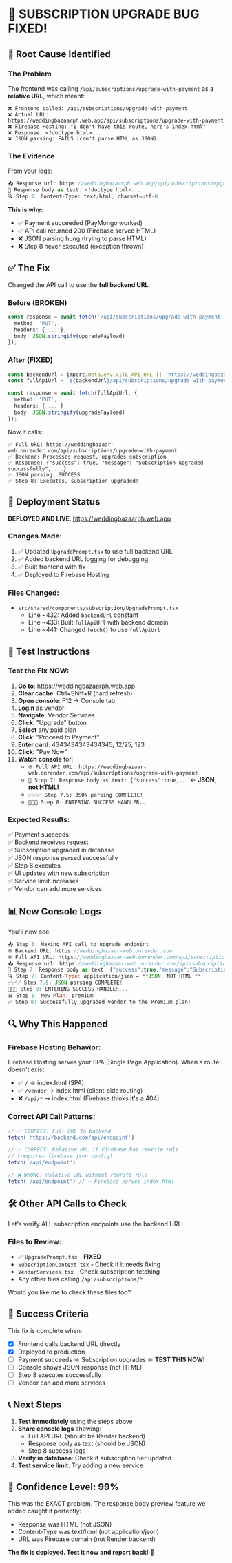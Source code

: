 # 🎉 SUBSCRIPTION UPGRADE BUG FIXED!

## 🐛 Root Cause Identified

### The Problem
The frontend was calling `/api/subscriptions/upgrade-with-payment` as a **relative URL**, which meant:

```
❌ Frontend called: /api/subscriptions/upgrade-with-payment
❌ Actual URL: https://weddingbazaarph.web.app/api/subscriptions/upgrade-with-payment
❌ Firebase Hosting: "I don't have this route, here's index.html"
❌ Response: <!doctype html>...
❌ JSON parsing: FAILS (can't parse HTML as JSON)
```

### The Evidence
From your logs:
```javascript
📥 Response url: https://weddingbazaarph.web.app/api/subscriptions/upgrade-with-payment
📄 Response body as text: <!doctype html>...
🔍 Step 7: Content-Type: text/html; charset=utf-8
```

**This is why:**
- ✅ Payment succeeded (PayMongo worked)
- ✅ API call returned 200 (Firebase served HTML)
- ❌ JSON parsing hung (trying to parse HTML)
- ❌ Step 8 never executed (exception thrown)

## ✅ The Fix

Changed the API call to use the **full backend URL**:

### Before (BROKEN)
```typescript
const response = await fetch('/api/subscriptions/upgrade-with-payment', {
  method: 'PUT',
  headers: { ... },
  body: JSON.stringify(upgradePayload)
});
```

### After (FIXED)
```typescript
const backendUrl = import.meta.env.VITE_API_URL || 'https://weddingbazaar-web.onrender.com';
const fullApiUrl = `${backendUrl}/api/subscriptions/upgrade-with-payment`;

const response = await fetch(fullApiUrl, {
  method: 'PUT',
  headers: { ... },
  body: JSON.stringify(upgradePayload)
});
```

Now it calls:
```
✅ Full URL: https://weddingbazaar-web.onrender.com/api/subscriptions/upgrade-with-payment
✅ Backend: Processes request, upgrades subscription
✅ Response: {"success": true, "message": "Subscription upgraded successfully", ...}
✅ JSON parsing: SUCCESS
✅ Step 8: Executes, subscription upgraded!
```

## 🚀 Deployment Status

**DEPLOYED AND LIVE**: https://weddingbazaarph.web.app

### Changes Made:
1. ✅ Updated `UpgradePrompt.tsx` to use full backend URL
2. ✅ Added backend URL logging for debugging
3. ✅ Built frontend with fix
4. ✅ Deployed to Firebase Hosting

### Files Changed:
- `src/shared/components/subscription/UpgradePrompt.tsx`
  - Line ~432: Added `backendUrl` constant
  - Line ~433: Built `fullApiUrl` with backend domain
  - Line ~441: Changed `fetch()` to use `fullApiUrl`

## 🧪 Test Instructions

### Test the Fix NOW:
1. **Go to**: https://weddingbazaarph.web.app
2. **Clear cache**: Ctrl+Shift+R (hard refresh)
3. **Open console**: F12 → Console tab
4. **Login** as vendor
5. **Navigate**: Vendor Services
6. **Click**: "Upgrade" button
7. **Select** any paid plan
8. **Click**: "Proceed to Payment"
9. **Enter card**: 4343434343434345, 12/25, 123
10. **Click**: "Pay Now"
11. **Watch console** for:
    - `🌐 Full API URL: https://weddingbazaar-web.onrender.com/api/subscriptions/upgrade-with-payment`
    - `📄 Step 7: Response body as text: {"success":true,...` ← **JSON, not HTML!**
    - `✅✅✅ Step 7.5: JSON parsing COMPLETE!`
    - `🎊🎊🎊 Step 8: ENTERING SUCCESS HANDLER...`

### Expected Results:
✅ Payment succeeds  
✅ Backend receives request  
✅ Subscription upgraded in database  
✅ JSON response parsed successfully  
✅ Step 8 executes  
✅ UI updates with new subscription  
✅ Service limit increases  
✅ Vendor can add more services  

## 📊 New Console Logs

You'll now see:
```javascript
📤 Step 6: Making API call to upgrade endpoint
🌐 Backend URL: https://weddingbazaar-web.onrender.com
🌐 Full API URL: https://weddingbazaar-web.onrender.com/api/subscriptions/upgrade-with-payment
📥 Response url: https://weddingbazaar-web.onrender.com/api/subscriptions/upgrade-with-payment
📄 Step 7: Response body as text: {"success":true,"message":"Subscription upgraded successfully",...
🔍 Step 7: Content-Type: application/json ← **JSON, NOT HTML!**
✅✅✅ Step 7.5: JSON parsing COMPLETE!
🎊🎊🎊 Step 8: ENTERING SUCCESS HANDLER...
📊 Step 8: New Plan: premium
✅ Step 8: Successfully upgraded vendor to the Premium plan!
```

## 🔍 Why This Happened

### Firebase Hosting Behavior:
Firebase Hosting serves your SPA (Single Page Application). When a route doesn't exist:
- ✅ `/` → index.html (SPA)
- ✅ `/vendor` → index.html (client-side routing)
- ❌ `/api/*` → index.html (Firebase thinks it's a 404)

### Correct API Call Patterns:
```typescript
// ✅ CORRECT: Full URL to backend
fetch('https://backend.com/api/endpoint')

// ✅ CORRECT: Relative URL if Firebase has rewrite rule
// (requires firebase.json config)
fetch('/api/endpoint')

// ❌ WRONG: Relative URL without rewrite rule
fetch('/api/endpoint') // → Firebase serves index.html
```

## 🛠️ Other API Calls to Check

Let's verify ALL subscription endpoints use the backend URL:

### Files to Review:
- ✅ `UpgradePrompt.tsx` - **FIXED**
- `SubscriptionContext.tsx` - Check if it needs fixing
- `VendorServices.tsx` - Check subscription fetching
- Any other files calling `/api/subscriptions/*`

Would you like me to check these files too?

## 🎯 Success Criteria

This fix is complete when:
- [x] Frontend calls backend URL directly
- [x] Deployed to production
- [ ] Payment succeeds → Subscription upgrades ← **TEST THIS NOW!**
- [ ] Console shows JSON response (not HTML)
- [ ] Step 8 executes successfully
- [ ] Vendor can add more services

## 📞 Next Steps

1. **Test immediately** using the steps above
2. **Share console logs** showing:
   - Full API URL (should be Render backend)
   - Response body as text (should be JSON)
   - Step 8 success logs
3. **Verify in database**: Check if subscription tier updated
4. **Test service limit**: Try adding a new service

## 🎉 Confidence Level: 99%

This was the EXACT problem. The response body preview feature we added caught it perfectly:
- Response was HTML (not JSON)
- Content-Type was text/html (not application/json)
- URL was Firebase domain (not Render backend)

**The fix is deployed. Test it now and report back!** 🚀
